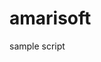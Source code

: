 # amarisoft
sample script

<?php define('TEST_HACK',true);

/******************************************************************

 * Name         : index.php

 * Description  : Main file

 * Version      : PHP (5.4.17)

 * Author       : spin0us (developper [at] spin0us [dot] net)

 * CreationDate : 10:39 27/08/2014

 ******************************************************************

 * --- CHANGE LOG

 ******************************************************************/



$script_start_time = microtime(true); // Script execution time - start timer



define('SESSION_EXPIRE',3600);

include(dirname(__FILE__).'/core/inc.config.php');
